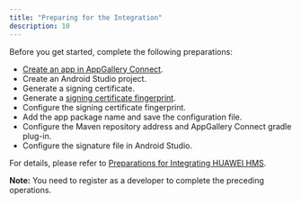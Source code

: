 ```yaml
---
title: "Preparing for the Integration"
description: 10
---
```


<p>Before you get started, complete the following preparations:</p>
<ul>
	<li><a href="https://developer.huawei.com/consumer/en/doc/development/HMSCore-Guides/config-agc-0000001050738427#EN-US_TOPIC_0000001050738427__section15850522183317" target="_blank">Create an app in AppGallery Connect</a>.</li>
	<li>Create an Android Studio project.</li>
	<li>Generate a signing certificate.</li>
	<li>Generate a <a href="https://developer.huawei.com/consumer/en/doc/development/HMSCore-Guides/config-agc-0000001050738427#EN-US_TOPIC_0000001050738427__section147011294331" target="_blank">signing certificate fingerprint</a>.</li>
	<li>Configure the signing certificate fingerprint.</li>
	<li>Add the app package name and save the configuration file.</li>
	<li>Configure the Maven repository address and AppGallery Connect gradle plug-in.</li>
	<li>Configure the signature file in Android Studio.</li>
</ul>
<p>For details, please refer to <a href="https://developer.huawei.com/consumer/en/codelab/HMSPreparation/index.html" target="_blank">Preparations for Integrating HUAWEI HMS</a>.</p>
<aside class="special">
	<p><strong>Note:</strong> You need to register as a developer to complete the preceding operations.</p>
</aside>
